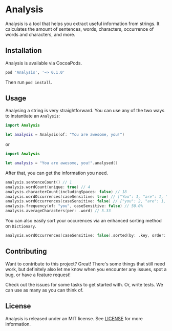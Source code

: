 # Analysis

Analysis is a tool that helps you extract useful information from strings. It calculates the amount of sentences, words, characters, occurrence of words and characters, and more.

## Installation

Analysis is available via CocoaPods.

```ruby
pod 'Analysis', '~> 0.1.0'
```

Then run `pod install`.

## Usage

Analysing a string is very straightforward. You can use any of the two ways to instantiate an `Analysis`:

```swift
import Analysis

let analysis = Analysis(of: "You are awesome, you!")
``` 

or

```swift
import Analysis

let analysis = "You are awesome, you!".analysed()
```

After that, you can get the information you need.

```swift
analysis.sentenceCount() // 1
analysis.wordCount(unique: true) // 4
analysis.characterCount(includingSpaces: false) // 18
analysis.wordOccurrences(caseSensitive: true) // ["You": 1, "are": 1, "awesome", 1, "you": 1]
analysis.wordOccurrences(caseSensitive: false) // ["you": 2, "are": 1, "awesome", 1]
analysis.frequency(of: "you", caseSensitive: false) // 50.0%
analysis.averageCharacters(per: .word) // 5.33
```

You can also easily sort your occurences via an enhanced sorting method on `Dictionary`.

```swift
analysis.wordOccurrences(caseSensitive: false).sorted(by: .key, order: .ascending) // [("are", 1), ("awesome", 1), ("you", 2)]
```

## Contributing

Want to contribute to this project? Great! There's some things that still need work, but definitely also let me know when you encounter any issues, spot a bug, or have a feature request!

Check out the issues for some tasks to get started with. Or, write tests. We can use as many as you can think of.

## License

Analysis is released under an MIT license. See [LICENSE](LICENSE) for more information.

